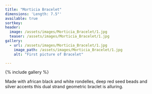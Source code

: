 ```yaml
---
title: "Morticia Bracelet"
dimensions: 'Length: 7.5"'
available: true
sortkey: 
header:
  image: /assets/images/Morticia_Bracelet/1.jpg
  teaser: /assets/images/Morticia_Bracelet/1.jpg
gallery:
  - url: /assets/images/Morticia_Bracelet/1.jpg
    image_path: /assets/images/Morticia_Bracelet/1.jpg
    alt: "First picture of Bracelet"

---
```



{% include gallery %}

Made with african black and white rondelles, deep red seed beads and silver accents this dual strand geometric braclet is alluring.